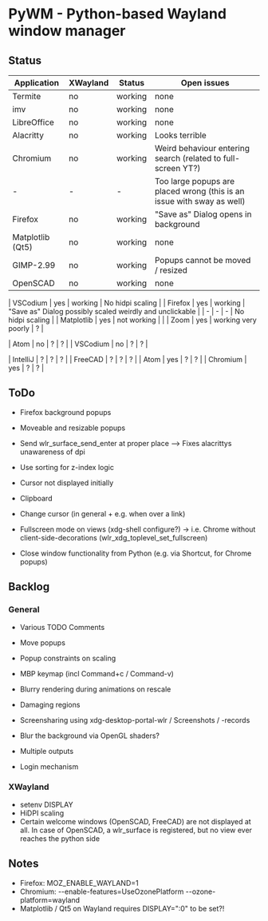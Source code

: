 # PyWM - Python-based Wayland window manager

## Status

| Application            |  XWayland | Status              | Open issues                                              |
|------------------------|-----------|---------------------|----------------------------------------------------------|
| Termite                |    no     | working             |                none                                      |
| imv                    |    no     | working             |                none                                      |
| LibreOffice            |    no     | working             |                none                                      |
| Alacritty              |    no     | working             | Looks terrible                                           |
| Chromium               |    no     | working             | Weird behaviour entering search (related to full-screen YT?) |
| -                      |    -      | -                   | Too large popups are placed wrong (this is an issue with sway as well) |
| Firefox                |    no     | working             | "Save as" Dialog opens in background                     |
| Matplotlib (Qt5)       |    no     | working             |                none                                      |
| GIMP-2.99              |    no     | working             | Popups cannot be moved / resized                         |
| OpenSCAD               |    no     | working             |                none                                      |


| VSCodium               |    yes    | working             | No hidpi scaling                                         |
| Firefox                |    yes    | working             | "Save as" Dialog possibly scaled weirdly and unclickable |
| -                      |    -      | -                   | No hidpi scaling                                         |
| Matplotlib             |    yes    | not working         |                                                          |
| Zoom                   |    yes    | working very poorly | ?                                                        |


| Atom                   |    no     | ?                   | ?                                                        |
| VSCodium               |    no     | ?                   | ?                                                        |

| IntelliJ               |    ?      | ?                   | ?                                                        |
| FreeCAD                |    ?      | ?                   | ?                                                        |
| Atom                   |    yes    | ?                   | ?                                                        |
| Chromium               |    yes    | ?                   | ?                                                        |



## ToDo

- Firefox background popups
- Moveable and resizable popups
- Send wlr_surface_send_enter at proper place --> Fixes alacrittys unawareness of dpi
- Use sorting for z-index logic
- Cursor not displayed initially

- Clipboard
- Change cursor (in general + e.g. when over a link)

- Fullscreen mode on views (xdg-shell configure?) -> i.e. Chrome without client-side-decorations (wlr_xdg_toplevel_set_fullscreen)
- Close window functionality from Python (e.g. via Shortcut, for Chrome popups)

## Backlog

### General

- Various TODO Comments
- Move popups
- Popup constraints on scaling
- MBP keymap (incl Command+c / Command-v)
- Blurry rendering during animations on rescale
- Damaging regions
- Screensharing using xdg-desktop-portal-wlr / Screenshots / -records
- Blur the background via OpenGL shaders?

- Multiple outputs
- Login mechanism

### XWayland

- setenv DISPLAY
- HiDPI scaling
- Certain welcome windows (OpenSCAD, FreeCAD) are not displayed at all. In case of OpenSCAD, a wlr_surface is registered, but no view ever reaches the python side

## Notes

- Firefox: MOZ_ENABLE_WAYLAND=1
- Chromium: --enable-features=UseOzonePlatform --ozone-platform=wayland
- Matplotlib / Qt5 on Wayland requires DISPLAY=":0" to be set?!
